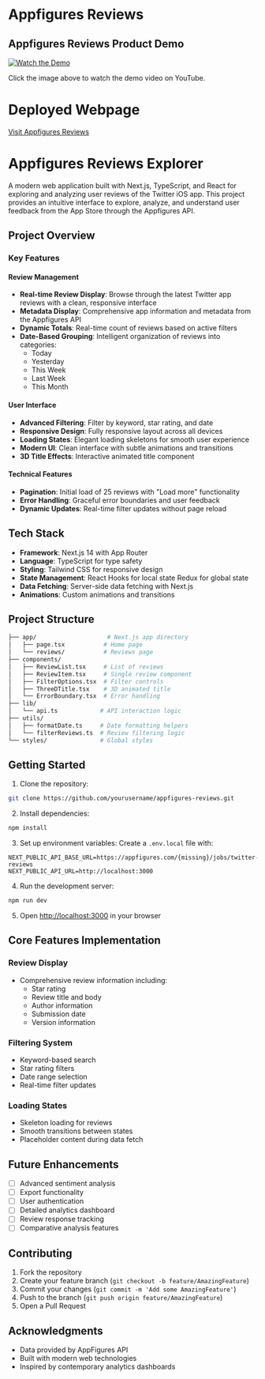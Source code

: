 # Appfigures Reviews

## Appfigures Reviews Product Demo

[![Watch the Demo](https://img.youtube.com/vi/kp8C-1XOF-Y/maxresdefault.jpg)](https://youtu.be/kp8C-1XOF-Y)

Click the image above to watch the demo video on YouTube.

# Deployed Webpage 

[Visit Appfigures Reviews](https://appfiguresreview.vercel.app/)

# Appfigures Reviews Explorer

A modern web application built with Next.js, TypeScript, and React for exploring and analyzing user reviews of the Twitter iOS app. This project provides an intuitive interface to explore, analyze, and understand user feedback from the App Store through the Appfigures API.

## Project Overview

### Key Features

#### Review Management

- **Real-time Review Display**: Browse through the latest Twitter app reviews with a clean, responsive interface
- **Metadata Display**: Comprehensive app information and metadata from the Appfigures API
- **Dynamic Totals**: Real-time count of reviews based on active filters
- **Date-Based Grouping**: Intelligent organization of reviews into categories:
  - Today
  - Yesterday
  - This Week
  - Last Week
  - This Month

#### User Interface

- **Advanced Filtering**: Filter by keyword, star rating, and date
- **Responsive Design**: Fully responsive layout across all devices
- **Loading States**: Elegant loading skeletons for smooth user experience
- **Modern UI**: Clean interface with subtle animations and transitions
- **3D Title Effects**: Interactive animated title component

#### Technical Features

- **Pagination**: Initial load of 25 reviews with "Load more" functionality
- **Error Handling**: Graceful error boundaries and user feedback
- **Dynamic Updates**: Real-time filter updates without page reload

## Tech Stack

- **Framework**: Next.js 14 with App Router
- **Language**: TypeScript for type safety
- **Styling**: Tailwind CSS for responsive design
- **State Management**: React Hooks for local state Redux for global state
- **Data Fetching**: Server-side data fetching with Next.js
- **Animations**: Custom animations and transitions

## Project Structure

```bash
├── app/                    # Next.js app directory
│   ├── page.tsx           # Home page
│   └── reviews/           # Reviews page
├── components/
│   ├── ReviewList.tsx     # List of reviews
│   ├── ReviewItem.tsx     # Single review component
│   ├── FilterOptions.tsx  # Filter controls
│   ├── ThreeDTitle.tsx    # 3D animated title
│   └── ErrorBoundary.tsx  # Error handling
├── lib/
│   └── api.ts            # API interaction logic
├── utils/
│   ├── formatDate.ts     # Date formatting helpers
│   └── filterReviews.ts  # Review filtering logic
└── styles/               # Global styles
```

## Getting Started

1. Clone the repository:

```bash
git clone https://github.com/yourusername/appfigures-reviews.git
```

2. Install dependencies:

```bash
npm install
```

3. Set up environment variables:
   Create a `.env.local` file with:

```env
NEXT_PUBLIC_API_BASE_URL=https://appfigures.com/{missing}/jobs/twitter-reviews
NEXT_PUBLIC_API_URL=http://localhost:3000
```

4. Run the development server:

```bash
npm run dev
```

5. Open [http://localhost:3000](http://localhost:3000) in your browser

## Core Features Implementation

### Review Display

- Comprehensive review information including:
  - Star rating
  - Review title and body
  - Author information
  - Submission date
  - Version information

### Filtering System

- Keyword-based search
- Star rating filters
- Date range selection
- Real-time filter updates

### Loading States

- Skeleton loading for reviews
- Smooth transitions between states
- Placeholder content during data fetch

## Future Enhancements

- [ ] Advanced sentiment analysis
- [ ] Export functionality
- [ ] User authentication
- [ ] Detailed analytics dashboard
- [ ] Review response tracking
- [ ] Comparative analysis features

## Contributing

1. Fork the repository
2. Create your feature branch (`git checkout -b feature/AmazingFeature`)
3. Commit your changes (`git commit -m 'Add some AmazingFeature'`)
4. Push to the branch (`git push origin feature/AmazingFeature`)
5. Open a Pull Request

## Acknowledgments

- Data provided by AppFigures API
- Built with modern web technologies
- Inspired by contemporary analytics dashboards
